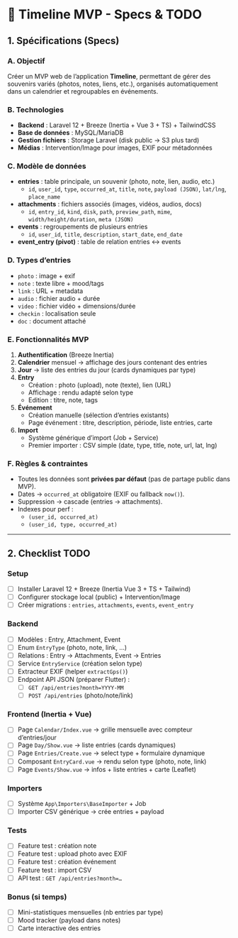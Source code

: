 # 📘 Timeline MVP - Specs & TODO

## 1. Spécifications (Specs)

### A. Objectif
Créer un MVP web de l’application **Timeline**, permettant de gérer des souvenirs variés (photos, notes, liens, etc.), organisés automatiquement dans un calendrier et regroupables en événements.

### B. Technologies
- **Backend** : Laravel 12 + Breeze (Inertia + Vue 3 + TS) + TailwindCSS
- **Base de données** : MySQL/MariaDB
- **Gestion fichiers** : Storage Laravel (disk public → S3 plus tard)
- **Médias** : Intervention/Image pour images, EXIF pour métadonnées

### C. Modèle de données
- **entries** : table principale, un souvenir (photo, note, lien, audio, etc.)
  - `id`, `user_id`, `type`, `occurred_at`, `title`, `note`, `payload (JSON)`, `lat/lng`, `place_name`
- **attachments** : fichiers associés (images, vidéos, audios, docs)
  - `id`, `entry_id`, `kind`, `disk`, `path`, `preview_path`, `mime`, `width/height/duration`, `meta (JSON)`
- **events** : regroupements de plusieurs entries
  - `id`, `user_id`, `title`, `description`, `start_date`, `end_date`
- **event_entry (pivot)** : table de relation entries ↔ events

### D. Types d’entries
- `photo` : image + exif
- `note` : texte libre + mood/tags
- `link` : URL + metadata
- `audio` : fichier audio + durée
- `video` : fichier vidéo + dimensions/durée
- `checkin` : localisation seule
- `doc` : document attaché

### E. Fonctionnalités MVP
1. **Authentification** (Breeze Inertia)
2. **Calendrier** mensuel → affichage des jours contenant des entries
3. **Jour** → liste des entries du jour (cards dynamiques par type)
4. **Entry**
   - Création : photo (upload), note (texte), lien (URL)
   - Affichage : rendu adapté selon type
   - Edition : titre, note, tags
5. **Événement**
   - Création manuelle (sélection d’entries existants)
   - Page événement : titre, description, période, liste entries, carte
6. **Import**
   - Système générique d’import (Job + Service)
   - Premier importer : CSV simple (date, type, title, note, url, lat, lng)

### F. Règles & contraintes
- Toutes les données sont **privées par défaut** (pas de partage public dans MVP).
- Dates → `occurred_at` obligatoire (EXIF ou fallback `now()`).
- Suppression → cascade (entries → attachments).
- Indexes pour perf :
  - `(user_id, occurred_at)`
  - `(user_id, type, occurred_at)`

---

## 2. Checklist TODO

### Setup
- [ ] Installer Laravel 12 + Breeze (Inertia Vue 3 + TS + Tailwind)
- [ ] Configurer stockage local (public) + Intervention/Image
- [ ] Créer migrations : `entries`, `attachments`, `events`, `event_entry`

### Backend
- [ ] Modèles : Entry, Attachment, Event
- [ ] Enum `EntryType` (photo, note, link, …)
- [ ] Relations : Entry → Attachments, Event → Entries
- [ ] Service `EntryService` (création selon type)
- [ ] Extracteur EXIF (helper `extractGps()`)
- [ ] Endpoint API JSON (préparer Flutter) :
  - [ ] `GET /api/entries?month=YYYY-MM`
  - [ ] `POST /api/entries` (photo/note/link)

### Frontend (Inertia + Vue)
- [ ] Page `Calendar/Index.vue` → grille mensuelle avec compteur d’entries/jour
- [ ] Page `Day/Show.vue` → liste entries (cards dynamiques)
- [ ] Page `Entries/Create.vue` → select type + formulaire dynamique
- [ ] Composant `EntryCard.vue` → rendu selon type (photo, note, link)
- [ ] Page `Events/Show.vue` → infos + liste entries + carte (Leaflet)

### Importers
- [ ] Système `App\Importers\BaseImporter` + Job
- [ ] Importer CSV générique → crée entries + payload

### Tests
- [ ] Feature test : création note
- [ ] Feature test : upload photo avec EXIF
- [ ] Feature test : création événement
- [ ] Feature test : import CSV
- [ ] API test : `GET /api/entries?month=…`

### Bonus (si temps)
- [ ] Mini-statistiques mensuelles (nb entries par type)
- [ ] Mood tracker (payload dans notes)
- [ ] Carte interactive des entries
